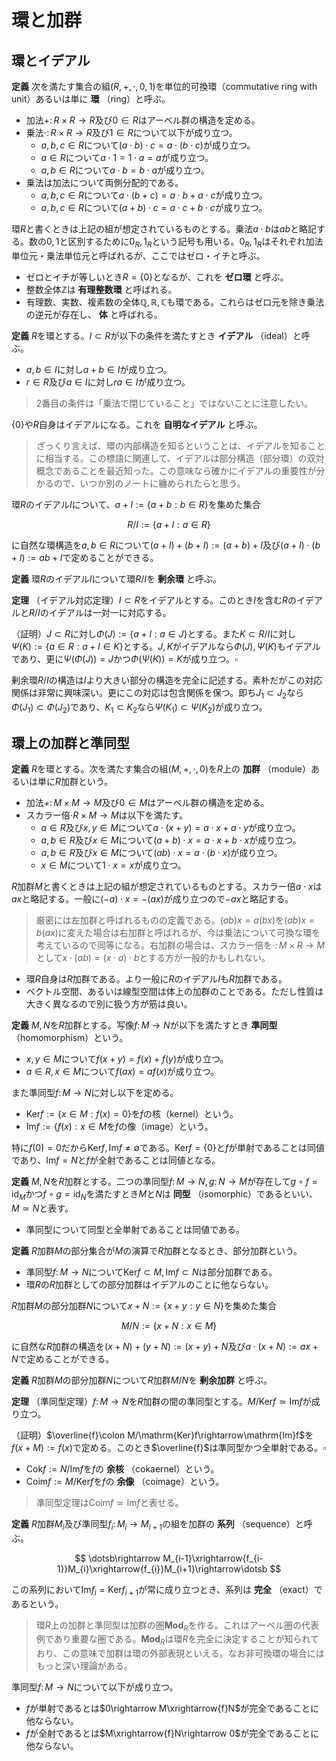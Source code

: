 
# 環と加群

## 環とイデアル

__定義__ 次を満たす集合の組$(R, +, \cdot, 0, 1)$を単位的可換環（commutative ring with unit）あるいは単に **環** （ring）と呼ぶ。

- 加法$+\colon R\times R\rightarrow R$及び$0\in R$はアーベル群の構造を定める。
- 乗法$\cdot\colon R\times R\rightarrow R$及び$1\in R$について以下が成り立つ。
	- $a, b, c\in R$について$(a\cdot b)\cdot c=a\cdot(b\cdot c)$が成り立つ。
	- $a\in R$について$a\cdot 1=1\cdot a=a$が成り立つ。
	- $a, b\in R$について$a\cdot b=b\cdot a$が成り立つ。
- 乗法は加法について両側分配的である。
	- $a, b, c\in R$について$a\cdot(b+c)=a\cdot b+a\cdot c$が成り立つ。
	- $a, b, c\in R$について$(a+b)\cdot c=a\cdot c+b\cdot c$が成り立つ。

環$R$と書くときは上記の組が想定されているものとする。乗法$a\cdot b$は$ab$と略記する。数の$0, 1$と区別するために$0_{R}, 1_{R}$という記号も用いる。$0_{R}, 1_{R}$はそれぞれ加法単位元・乗法単位元と呼ばれるが、ここではゼロ・イチと呼ぶ。

- ゼロとイチが等しいとき$R=\lbrace 0 \rbrace$となるが、これを **ゼロ環** と呼ぶ。
- 整数全体$\mathbb{Z}$は **有理整数環** と呼ばれる。
- 有理数、実数、複素数の全体$\mathbb{Q}, \mathbb{R}, \mathbb{C}$も環である。これらはゼロ元を除き乗法の逆元が存在し、 **体** と呼ばれる。

__定義__ $R$を環とする。$I\subset R$が以下の条件を満たすとき **イデアル** （ideal）と呼ぶ。

- $a, b\in I$に対し$a+b\in I$が成り立つ。
- $r\in R$及び$a\in I$に対し$ra\in I$が成り立つ。

> 2番目の条件は「乗法で閉じていること」ではないことに注意したい。

$\lbrace 0 \rbrace$や$R$自身はイデアルになる。これを **自明なイデアル** と呼ぶ。

> ざっくり言えば、環の内部構造を知るということは、イデアルを知ることに相当する。この標語に関連して、イデアルは部分構造（部分環）の双対概念であることを最近知った。この意味なら確かにイデアルの重要性が分かるので、いつか別のノートに纏められたらと思う。

環$R$のイデアル$I$について、$a+I:=\lbrace a+b : b\in R \rbrace$を集めた集合

$$
R/I:=\lbrace a+I : a\in R \rbrace
$$

に自然な環構造を$a, b\in R$について$(a+I)+(b+I):=(a+b)+I$及び$(a+I)\cdot(b+I):=ab+I$で定めることができる。

__定義__ 環$R$のイデアル$I$について環$R/I$を **剰余環** と呼ぶ。

__定理__ （イデアル対応定理）$I\subset R$をイデアルとする。このとき$I$を含む$R$のイデアルと$R/I$のイデアルは一対一に対応する。

（証明）$J\subset R$に対し$\Phi(J):=\lbrace a+I : a\in J \rbrace$とする。また$K\subset R/I$に対し$\Psi(K):=\lbrace a\in R : a+I\in K \rbrace$とする。$J, K$がイデアルなら$\Phi(J), \Psi(K)$もイデアルであり、更に$\Psi(\Phi(J))=J$かつ$\Phi(\Psi(K))=K$が成り立つ。$\square$

剰余環$R/I$の構造は$I$より大きい部分の構造を完全に記述する。素朴だがこの対応関係は非常に興味深い。更にこの対応は包含関係を保つ。即ち$J_{1}\subset J_{2}$なら$\Phi(J_{1})\subset\Phi(J_{2})$であり、$K_{1}\subset K_{2}$なら$\Psi(K_{1})\subset\Psi(K_{2})$が成り立つ。


## 環上の加群と準同型

__定義__ $R$を環とする。次を満たす集合の組$(M, +, \cdot, 0)$を$R$上の **加群** （module）あるいは単に$R$加群という。

- 加法$+\colon M\times M\rightarrow M$及び$0\in M$はアーベル群の構造を定める。
- スカラー倍$\cdot R\times M\rightarrow M$は以下を満たす。
	- $a\in R$及び$x, y\in M$について$a\cdot(x+y)=a\cdot x+a\cdot y$が成り立つ。
	- $a, b\in R$及び$x\in M$について$(a+b)\cdot x=a\cdot x+b\cdot x$が成り立つ。
	- $a, b\in R$及び$x\in M$について$(ab)\cdot x=a\cdot(b\cdot x)$が成り立つ。
	- $x\in M$について$1\cdot x=x$が成り立つ。

$R$加群$M$と書くときは上記の組が想定されているものとする。スカラー倍$a\cdot x$は$ax$と略記する。一般に$(-a)\cdot x=-(ax)$が成り立つので$-ax$と略記する。

> 厳密には左加群と呼ばれるものの定義である。$(ab)x=a(bx)$を$(ab)x=b(ax)$に変えた場合は右加群と呼ばれるが、今は乗法について可換な環を考えているので同等になる。右加群の場合は、スカラー倍を$\cdot\colon M\times R\rightarrow M$として$x\cdot (ab)=(x\cdot a)\cdot b$とする方が一般的かもしれない。

- 環$R$自身は$R$加群である。より一般に$R$のイデアル$I$も$R$加群である。
- ベクトル空間、あるいは線型空間は体上の加群のことである。ただし性質は大きく異なるので別に扱う方が筋は良い。

__定義__ $M, N$を$R$加群とする。写像$f\colon M\rightarrow N$が以下を満たすとき **準同型** （homomorphism）という。

- $x, y\in M$について$f(x+y)=f(x)+f(y)$が成り立つ。
- $a\in R, x\in M$について$f(ax)=af(x)$が成り立つ。

また準同型$f\colon M\rightarrow N$に対し以下を定める。

- $\mathrm{Ker}f:=\lbrace x\in M : f(x)=0 \rbrace$を$f$の核（kernel）という。
- $\mathrm{Im}f:=\lbrace f(x) : x\in M$を$f$の像（image）という。

特に$f(0)=0$だから$\mathrm{Ker}f, \mathrm{Im}f\neq\emptyset$である。$\mathrm{Ker}f=\lbrace 0 \rbrace$と$f$が単射であることは同値であり、$\mathrm{Im}f=N$と$f$が全射であることは同値となる。

__定義__ $M, N$を$R$加群とする。二つの準同型$f\colon M\rightarrow N, g\colon N\rightarrow M$が存在して$g\circ f=\mathrm{id}_{M}$かつ$f\circ g=\mathrm{id}_{N}$を満たすとき$M$と$N$は **同型** （isomorphic）であるといい、$M\simeq N$と表す。

- 準同型について同型と全単射であることは同値である。

__定義__ $R$加群$M$の部分集合が$M$の演算で$R$加群となるとき、部分加群という。

- 準同型$f\colon M\rightarrow N$について$\mathrm{Ker}f\subset M, \mathrm{Im}f\subset N$は部分加群である。
- 環$R$の$R$加群としての部分加群はイデアルのことに他ならない。

$R$加群$M$の部分加群$N$について$x+N:=\lbrace x+y : y\in N \rbrace$を集めた集合

$$
M/N:=\lbrace x+N : x\in M \rbrace
$$

に自然な$R$加群の構造を$(x+N)+(y+N):=(x+y)+N$及び$a\cdot(x+N):=ax+N$で定めることができる。

__定義__ $R$加群$M$の部分加群$N$について$R$加群$M/N$を **剰余加群** と呼ぶ。

__定理__ （準同型定理）$f\colon M\rightarrow N$を$R$加群の間の準同型とする。$M/\mathrm{Ker}f\simeq\mathrm{Im}f$が成り立つ。

（証明）$\overline{f}\colon M/\mathrm{Ker}f\rightarrow\mathrm{Im}f$を$f(x+M):=f(x)$で定める。このとき$\overline{f}$は準同型かつ全単射である。$\square$

- $\mathrm{Cok}f:=N/\mathrm{Im}f$を$f$の **余核** （cokaernel）という。
- $\mathrm{Coim}f:=M/\mathrm{Ker}f$を$f$の **余像** （coimage）という。

> 準同型定理は$\mathrm{Coim}f\simeq\mathrm{Im}f$と表せる。

__定義__ $R$加群$M_{i}$及び準同型$f_{i}\colon M_{i}\rightarrow M_{i+1}$の組を加群の **系列** （sequence）と呼ぶ。

$$
\dotsb\rightarrow M_{i-1}\xrightarrow{f_{i-1}}M_{i}\xrightarrow{f_{i}}M_{i+1}\rightarrow\dotsb
$$

この系列において$\mathrm{Im}f_{i}=\mathrm{Ker}f_{i+1}$が常に成り立つとき、系列は **完全** （exact）であるという。

> 環$R$上の加群と準同型は加群の圏$\mathbf{Mod}_{R}$を作る。これはアーベル圏の代表例であり重要な圏である。$\mathbf{Mod}_{R}$は環$R$を完全に決定することが知られており、この意味で加群は環の外部表現といえる。なお非可換環の場合にはもっと深い理論がある。

準同型$f\colon M\rightarrow N$について以下が成り立つ。

- $f$が単射であるとは$0\rightarrow M\xrightarrow{f}N$が完全であることに他ならない。
- $f$が全射であるとは$M\xrightarrow{f}N\rightarrow 0$が完全であることに他ならない。